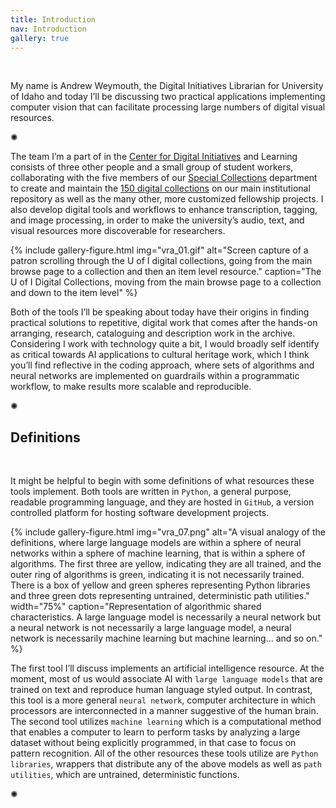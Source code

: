 ```yaml
---
title: Introduction
nav: Introduction
gallery: true
---
```


<br>

My name is Andrew Weymouth, the Digital Initiatives Librarian for University of Idaho and today I’ll be discussing two practical applications implementing computer vision that can facilitate processing large numbers of digital visual resources. 

<div class="symbol-container">
    <p class="symbol">&#10042;</p>
</div>

The team I’m a part of in the [Center for Digital Initiatives](https://cdil.lib.uidaho.edu/) and Learning consists of three other people and a small group of student workers, collaborating with the five members of our [Special Collections](https://www.lib.uidaho.edu/special-collections/) department to create and maintain the [150 digital collections](https://www.lib.uidaho.edu/digital/) on our main institutional repository as well as the many other, more customized fellowship projects. I also develop digital tools and workflows to enhance transcription, tagging, and image processing, in order to make the university’s audio, text, and visual resources more discoverable for researchers.

{% include gallery-figure.html img="vra_01.gif" alt="Screen capture of a patron scrolling through the U of I digital collections, going from the main browse page to a collection and then an item level resource." caption="The U of I Digital Collections, moving from the main browse page to a collection and down to the item level" %}

Both of the tools I’ll be speaking about today have their origins in finding practical solutions to repetitive, digital work that comes after the hands-on arranging, research, cataloguing and description work in the archive. Considering I work with technology quite a bit, I would broadly self identify as critical towards AI applications to cultural heritage work, which I think you’ll find reflective in the coding approach, where sets of algorithms and neural networks are implemented on guardrails within a programmatic workflow, to make results more scalable and reproducible.

<div class="symbol-container">
    <p class="symbol">&#10042;</p>
</div>

## Definitions

<br>

It might be helpful to begin with some definitions of what resources these tools implement. Both tools are written in `Python`, a general purpose, readable programming language, and they are hosted in `GitHub`, a version controlled platform for hosting software development projects.

{% include gallery-figure.html img="vra_07.png" alt="A visual analogy of the definitions, where large language models are within a sphere of neural networks within a sphere of machine learning, that is within a sphere of algorithms. The first three are yellow, indicating they are all trained, and the outer ring of algorithms is green, indicating it is not necessarily trained. There is a box of yellow and green spheres representing Python libraries and three green dots representing untrained, deterministic path utilities." width="75%" caption="Representation of algorithmic shared characteristics. A large language model is necessarily a neural network but a neural network is not necessarily a large language model, a neural network is necessarily machine learning but machine learning... and so on." %}

The first tool I’ll discuss implements an artificial intelligence resource. At the moment, most of us would associate AI with `large language models` that are trained on text and reproduce human language styled output. In contrast, this tool is a more general `neural network`, computer architecture in which processors are interconnected in a manner suggestive of the human brain. The second tool utilizes `machine learning` which is a computational method that enables a computer to learn to perform tasks by analyzing a large dataset without being explicitly programmed, in that case to focus on pattern recognition. All of the other resources these tools utilize are `Python libraries`, wrappers that distribute any of the above models as well as `path utilities`, which are untrained, deterministic functions.

<div class="symbol-container">
    <p class="symbol">&#10042;</p>
</div>

<br>